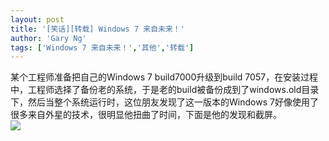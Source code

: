 ```yaml
---
layout: post
title: '[笑话][转载] Windows 7 来自未来！'
author: 'Gary Ng'
tags: ['Windows 7 来自未来！','其他','转载']
---
```


某个工程师准备把自己的Windows 7 build7000升级到build
7057，在安装过程中，工程师选择了备份老的系统，于是老的build被备份成到了windows.old目录下，然后当整个系统运行时，这位朋友发现了这一版本的Windows
7好像使用了很多来自外星的技术，很明显他扭曲了时间，下面是他的发现和截屏。  
[![](http://1.bp.blogspot.com/-R1so35a2YUY/UHQC4E4UMnI/AAAAAAAACWU/UstxQBVLKRk/s1600/windows_7_created_in_future2.jpg)](http://1.bp.blogspot.com/-R1so35a2YUY/UHQC4E4UMnI/AAAAAAAACWU/UstxQBVLKRk/s1600/windows_7_created_in_future2.jpg)
  

